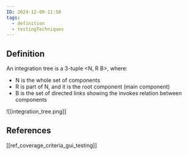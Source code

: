 ```yaml
---
ID: 2024-12-09-11:50
tags:
  - definition
  - testingTechniques
---
```

## Definition

An integration tree is a 3-tuple  <N, R B>, where:
- N is the whole set of components
- R is part of N, and it is the root component (main component)
- B is the set of directed links  showing the invokes relation between components

![[integration_tree.png]]
## References
[[ref_coverage_criteria_gui_testing]]
